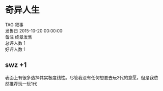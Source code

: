 



# 奇异人生
  
TAG 叙事  
发售日 2015-10-20 00:00:00  
备注 终章发售  
总评人数 1  
好评人数 1
## swz +1


表面上有很多选择其实极度线性。尽管我没有任何想要去玩2代的意愿，但是我依然推荐玩一玩1代